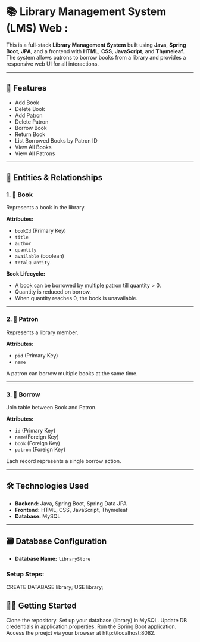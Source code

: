 # 📚 Library Management System (LMS) Web :

This is a full-stack **Library Management System** built using **Java**, **Spring Boot**, **JPA**, and a frontend with **HTML**, **CSS**, **JavaScript**, and **Thymeleaf**. The system allows patrons to borrow books from a library and provides a responsive web UI for all interactions.

---

## 🚀 Features

- Add Book
- Delete Book
- Add Patron
- Delete Patron
- Borrow Book
- Return Book
- List Borrowed Books by Patron ID
- View All Books
- View All Patrons

---

## 🧩 Entities & Relationships

### 1. 📘 Book
Represents a book in the library.

**Attributes:**
- `bookId` (Primary Key)
- `title`
- `author`
- `quantity`
- `available` (boolean)
- `totalQuantity`

**Book Lifecycle:**
- A book can be borrowed by multiple patron till quantity > 0.
- Quantity is reduced on borrow.
- When quantity reaches 0, the book is unavailable.

---

### 2. 👤 Patron
Represents a library member.

**Attributes:**
- `pid` (Primary Key)
- `name`

A patron can borrow multiple books at the same time.

---

### 3. 🔗 Borrow
Join table between Book and Patron.

**Attributes:**
- `id` (Primary Key)
- `name`(Foreign Key)
- `book` (Foreign Key)
- `patron` (Foreign Key)

Each record represents a single borrow action.

---

## 🛠️ Technologies Used

- **Backend:** Java, Spring Boot, Spring Data JPA
- **Frontend:** HTML, CSS, JavaScript, Thymeleaf
- **Database:** MySQL 

---

## 🗃️ Database Configuration

- **Database Name:** `libraryStore`

### Setup Steps:
CREATE DATABASE library;
USE library;

## 🧑‍💻 Getting Started
Clone the repository.
Set up your database (library) in MySQL.
Update DB credentials in application.properties.
Run the Spring Boot application.
Access the proejct via your browser at http://localhost:8082.
